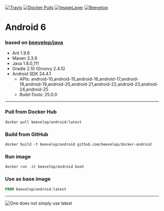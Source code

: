 [![Travis](https://img.shields.io/travis/beevelop/docker-android.svg?style=flat-square)](https://travis-ci.org/beevelop/docker-android)
[![Docker Pulls](https://img.shields.io/docker/pulls/beevelop/android.svg?style=flat-square)](https://links.beevelop.com/d-android)
[![ImageLayer](https://badge.imagelayers.io/beevelop/android:latest.svg)](https://imagelayers.io/?images=beevelop/android:latest)
[![Beevelop](https://links.beevelop.com/honey-badge)](https://beevelop.com)

# Android 6
### based on [beevelop/java](https://github.com/beevelop/docker-java)
- Ant 1.9.6
- Maven 3.3.9
- Java 1.8.0_111
- Gradle 2.10 (Groovy 2.4.5)
- Android SDK 24.4.1
    + APIs: android-10,android-15,android-16,android-17,android-18,android-19,android-20,android-21,android-22,android-23,android-24,android-25
    + Build-Tools: 25.0.0

----
### Pull from Docker Hub
```
docker pull beevelop/android:latest
```

### Build from GitHub
```
docker build -t beevelop/android github.com/beevelop/docker-android
```

### Run image
```
docker run -it beevelop/android bash
```

### Use as base image
```Dockerfile
FROM beevelop/android:latest
```

----

![One does not simply use latest](https://i.imgflip.com/1fgwxr.jpg)
